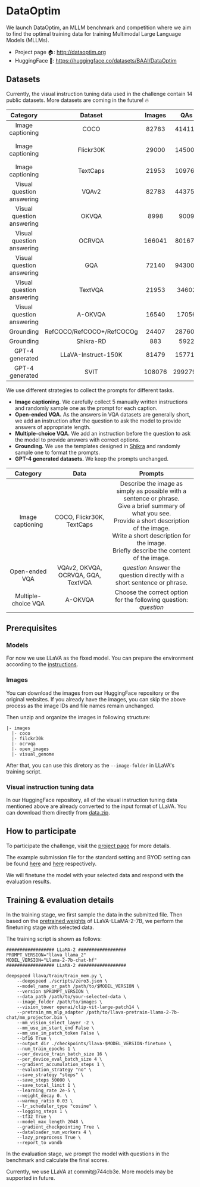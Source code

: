 # DataOptim
We launch DataOptim, an MLLM benchmark and competition where we aim to find the optimal training data for training Multimodal Large Language Models (MLLMs).

- Project page 🏠: http://dataoptim.org
- HuggingFace 🤗: https://huggingface.co/datasets/BAAI/DataOptim

## Datasets
Currently, the visual instruction tuning data used in the challenge contain 14 public datasets.
More datasets are coming in the future! 🔥

|Category|Dataset|Images|QAs|Split|
|:-:|:-:|:-:|:-:|:-:|
|Image captioning|COCO|82783|414113|train|
|Image captioning|Flickr30K|29000|145000|Karpathy train split|
|Image captioning|TextCaps|21953|109765|train|
|Visual question answering|VQAv2|82783|443757|train|
|Visual question answering|OKVQA|8998|9009|train|
|Visual question answering|OCRVQA|166041|801673|train|
|Visual question answering|GQA|72140|943000|train|
|Visual question answering|TextVQA|21953|34602|train|
|Visual question answering|A-OKVQA|16540|17056|train|
|Grounding|RefCOCO/RefCOCO+/RefCOCOg|24407|287604|train|
|Grounding|Shikra-RD|883|5922|train|
|GPT-4 generated|LLaVA-Instruct-150K|81479|157712|-|
|GPT-4 generated|SVIT|108076|2992799|-|

We use different strategies to collect the prompts for different tasks.
- **Image captioning.** We carefully collect 5 manually written instructions and randomly sample one as the prompt for each caption.
- **Open-ended VQA.** As the answers in VQA datasets are generally short, we add an instruction after the question to ask the model to provide answers of appropriate length.
- **Multiple-choice VQA.** We add an instruction before the question to ask the model to provide answers with correct options.
- **Grounding.** We use the templates designed in [Shikra](https://github.com/shikras/shikra) and randomly sample one to format the prompts.
- **GPT-4 generated datasets.** We keep the prompts unchanged.

|Category|Data|Prompts|
|:-:|:-:|:-:|
|Image captioning|COCO, Flickr30K, TextCaps|Describe the image as simply as possible with a sentence or phrase.<br />Give a brief summary of what you see.<br />Provide a short description of the image.<br />Write a short description for the image.<br />Briefly describe the content of the image.|
|Open-ended VQA|VQAv2, OKVQA, OCRVQA, GQA, TextVQA|*question* Answer the question directly with a short sentence or phrase.|
|Multiple-choice VQA|A-OKVQA|Choose the correct option for the following question: *question*|

## Prerequisites

### Models
For now we use LLaVA as the fixed model.
You can prepare the environment according to the [instructions](https://github.com/haotian-liu/LLaVA).

### Images
You can download the images from our HuggingFace repository or the original websites.
If you already have the images, you can skip the above process as the image IDs and file names remain unchanged.

Then unzip and organize the images in following structure:
```
|- images
  |- coco
  |- filckr30k
  |- ocrvqa
  |- open_images
  |- visual_genome
```

After that, you can use this diretory as the `--image-folder` in LLaVA's training script.

### Visual instruction tuning data
In our HuggingFace repository, all of the visual instruction tuning data mentioned above are already converted to the input format of LLaVA.
You can download them directly from [data.zip](https://huggingface.co/datasets/BAAI/DataOptim/blob/main/data/data.zip).

## How to participate
To participate the challenge, visit the [project page](http://dataoptim.org) for more details.

The example submission file for the standard setting and BYOD setting can be found [here](./example/example-standard.txt) and [here](./example/example-byod.json) respectively.

We will finetune the model with your selected data and respond with the evaluation results.

## Training & evaluation details
In the training stage, we first sample the data in the submitted file.
Then based on the [pretrained weights](https://huggingface.co/liuhaotian/llava-pretrain-llama-2-7b-chat) of LLaVA-LLaMA-2-7B, we perform the finetuning stage with selected data.

The training script is shown as follows:
```
################## LLaMA-2 ##################
PROMPT_VERSION="llava_llama_2"
MODEL_VERSION="Llama-2-7b-chat-hf"
################## LLaMA-2 ##################

deepspeed llava/train/train_mem.py \
    --deepspeed ./scripts/zero3.json \
    --model_name_or_path /path/to/$MODEL_VERSION \
    --version $PROMPT_VERSION \
    --data_path /path/to/your-selected-data \
    --image_folder /path/to/images \
    --vision_tower openai/clip-vit-large-patch14 \
    --pretrain_mm_mlp_adapter /path/to/llava-pretrain-llama-2-7b-chat/mm_projector.bin \
    --mm_vision_select_layer -2 \
    --mm_use_im_start_end False \
    --mm_use_im_patch_token False \
    --bf16 True \
    --output_dir ./checkpoints/llava-$MODEL_VERSION-finetune \
    --num_train_epochs 1 \
    --per_device_train_batch_size 16 \
    --per_device_eval_batch_size 4 \
    --gradient_accumulation_steps 1 \
    --evaluation_strategy "no" \
    --save_strategy "steps" \
    --save_steps 50000 \
    --save_total_limit 1 \
    --learning_rate 2e-5 \
    --weight_decay 0. \
    --warmup_ratio 0.03 \
    --lr_scheduler_type "cosine" \
    --logging_steps 1 \
    --tf32 True \
    --model_max_length 2048 \
    --gradient_checkpointing True \
    --dataloader_num_workers 4 \
    --lazy_preprocess True \
    --report_to wandb
```

In the evaluation stage, we prompt the model with questions in the benchmark and calculate the final scores.

Currently, we use LLaVA at commit@744cb3e.
More models may be supported in future.
